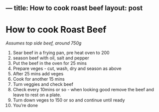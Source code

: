 —
title: How to cook roast beef
layout: post
---
# How to cook Roast Beef
_Assumes top side beef, around 750g_
1. Sear beef in a frying pan, pre heat oven to 200
2. season beef with oil, salt and pepper
3. Put the beef in the oven for 25 mins
4. Prepare veges - cut, wash, dry and season as above
5. After 25 mins add veges
6. Cook for another 15 mins
7. Turn veggies and check beef
8. Check every 10mins or so - when looking good remove the beef and leave to rest on a plate. 
9. Turn down veges to 150 or so and continue until ready
10. You’re done